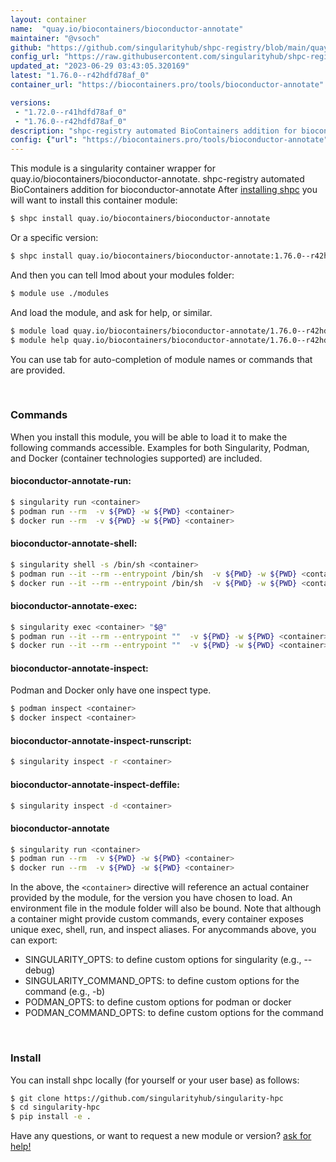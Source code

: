 ```yaml
---
layout: container
name:  "quay.io/biocontainers/bioconductor-annotate"
maintainer: "@vsoch"
github: "https://github.com/singularityhub/shpc-registry/blob/main/quay.io/biocontainers/bioconductor-annotate/container.yaml"
config_url: "https://raw.githubusercontent.com/singularityhub/shpc-registry/main/quay.io/biocontainers/bioconductor-annotate/container.yaml"
updated_at: "2023-06-29 03:43:05.320169"
latest: "1.76.0--r42hdfd78af_0"
container_url: "https://biocontainers.pro/tools/bioconductor-annotate"

versions:
 - "1.72.0--r41hdfd78af_0"
 - "1.76.0--r42hdfd78af_0"
description: "shpc-registry automated BioContainers addition for bioconductor-annotate"
config: {"url": "https://biocontainers.pro/tools/bioconductor-annotate", "maintainer": "@vsoch", "description": "shpc-registry automated BioContainers addition for bioconductor-annotate", "latest": {"1.76.0--r42hdfd78af_0": "sha256:03da22ca47e1f3f6a7b264dad595e55a4993d73f8ba857bd3cada0365249e168"}, "tags": {"1.72.0--r41hdfd78af_0": "sha256:f15a08a0e6e21164c6ed949598fc89d22b97012c991336184f45c2bf86d67446", "1.76.0--r42hdfd78af_0": "sha256:03da22ca47e1f3f6a7b264dad595e55a4993d73f8ba857bd3cada0365249e168"}, "docker": "quay.io/biocontainers/bioconductor-annotate"}
---
```


This module is a singularity container wrapper for quay.io/biocontainers/bioconductor-annotate.
shpc-registry automated BioContainers addition for bioconductor-annotate
After [installing shpc](#install) you will want to install this container module:


```bash
$ shpc install quay.io/biocontainers/bioconductor-annotate
```

Or a specific version:

```bash
$ shpc install quay.io/biocontainers/bioconductor-annotate:1.76.0--r42hdfd78af_0
```

And then you can tell lmod about your modules folder:

```bash
$ module use ./modules
```

And load the module, and ask for help, or similar.

```bash
$ module load quay.io/biocontainers/bioconductor-annotate/1.76.0--r42hdfd78af_0
$ module help quay.io/biocontainers/bioconductor-annotate/1.76.0--r42hdfd78af_0
```

You can use tab for auto-completion of module names or commands that are provided.

<br>

### Commands

When you install this module, you will be able to load it to make the following commands accessible.
Examples for both Singularity, Podman, and Docker (container technologies supported) are included.

#### bioconductor-annotate-run:

```bash
$ singularity run <container>
$ podman run --rm  -v ${PWD} -w ${PWD} <container>
$ docker run --rm  -v ${PWD} -w ${PWD} <container>
```

#### bioconductor-annotate-shell:

```bash
$ singularity shell -s /bin/sh <container>
$ podman run --it --rm --entrypoint /bin/sh  -v ${PWD} -w ${PWD} <container>
$ docker run --it --rm --entrypoint /bin/sh  -v ${PWD} -w ${PWD} <container>
```

#### bioconductor-annotate-exec:

```bash
$ singularity exec <container> "$@"
$ podman run --it --rm --entrypoint ""  -v ${PWD} -w ${PWD} <container> "$@"
$ docker run --it --rm --entrypoint ""  -v ${PWD} -w ${PWD} <container> "$@"
```

#### bioconductor-annotate-inspect:

Podman and Docker only have one inspect type.

```bash
$ podman inspect <container>
$ docker inspect <container>
```

#### bioconductor-annotate-inspect-runscript:

```bash
$ singularity inspect -r <container>
```

#### bioconductor-annotate-inspect-deffile:

```bash
$ singularity inspect -d <container>
```



#### bioconductor-annotate

```bash
$ singularity run <container>
$ podman run --rm  -v ${PWD} -w ${PWD} <container>
$ docker run --rm  -v ${PWD} -w ${PWD} <container>
```


In the above, the `<container>` directive will reference an actual container provided
by the module, for the version you have chosen to load. An environment file in the
module folder will also be bound. Note that although a container
might provide custom commands, every container exposes unique exec, shell, run, and
inspect aliases. For anycommands above, you can export:

 - SINGULARITY_OPTS: to define custom options for singularity (e.g., --debug)
 - SINGULARITY_COMMAND_OPTS: to define custom options for the command (e.g., -b)
 - PODMAN_OPTS: to define custom options for podman or docker
 - PODMAN_COMMAND_OPTS: to define custom options for the command

<br>

### Install

You can install shpc locally (for yourself or your user base) as follows:

```bash
$ git clone https://github.com/singularityhub/singularity-hpc
$ cd singularity-hpc
$ pip install -e .
```

Have any questions, or want to request a new module or version? [ask for help!](https://github.com/singularityhub/singularity-hpc/issues)